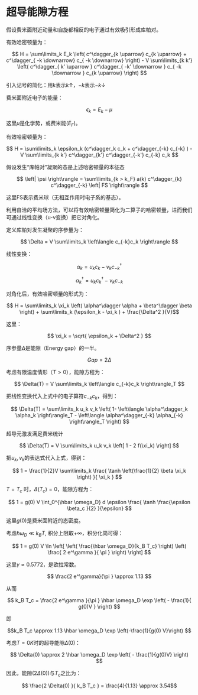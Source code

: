 # 超导能隙方程

假设费米面附近动量和自旋都相反的电子通过有效吸引形成库帕对。

有效哈密顿量为：

$$ H = \sum\limits_k E_k \left( c^\dagger_{k \uparrow} c_{k \uparrow} + c^\dagger_{ -k \downarrow} c_{ -k \downarrow} \right) - V \sum\limits_{k k'} \left( c^\dagger_{ k' \uparrow } c^\dagger_{  -k' \downarrow } c_{ -k \downarrow }   c_{k \uparrow}   \right) $$

引入记号的简化：用$k$表示$k \uparrow$，$-k$表示$-k \downarrow$

费米面附近电子的能量：

$$ \epsilon_k = E_k - \mu  $$

这里$\mu$是化学势，或费米能($E_F$)。

有效哈密顿量为：

$$ H = \sum\limits_k \epsilon_k (c^\dagger_k c_k + c^\dagger_{-k} c_{-k}  ) - V \sum\limits_{k k'} c^\dagger_{k'} c^\dagger_{-k'} c_{-k} c_k $$

假设发生“库帕对”凝聚的态是上述哈密顿量的本征态

$$ \left| \psi \right\rangle = \sum\limits_{k > k_F}  a(k)  c^\dagger_{k} c^\dagger_{-k} \left| FS \right\rangle  $$

这里FS表示费米球（无相互作用时电子系的基态）。

利用自洽的平均场方法，可以将有效哈密顿量简化为二算子的哈密顿量，进而我们可通过线性变换（u-v变换）把它对角化。

定义库帕对发生凝聚的序参量为：

$$ \Delta = V \sum\limits_k \left\langle c_{-k}c_k  \right\rangle  $$

线性变换：

$$ \alpha_k = u_k c_k - v_k c^\dagger_{-k} $$

$$ \alpha^\dagger_k = u_k c^\dagger_k - v_k c_{-k} $$

对角化后，有效哈密顿量的形式为：

$$ H = \sum\limits_k \xi_k \left( \alpha^\dagger \alpha + \beta^\dagger \beta  \right) + \sum\limits_k (\epsilon_k - \xi_k ) + \frac{\Delta^2 }{V}$$

这里：

$$ \xi_k = \sqrt{ \epsilon_k + \Delta^2 } $$

序参量$\Delta$是能隙（Energy gap）的一半。

$$Gap = 2 \Delta$$

考虑有限温度情形（$T > 0$），能隙方程为：

$$ \Delta(T) = V \sum\limits_k \left\langle  c_{-k}c_k \right\rangle_T $$

把线性变换代入上式中的电子算符$c_{-k} c_k$，得到：

$$ \Delta(T) = \sum\limits_k u_k v_k \left( 1- \left\langle \alpha^\dagger_k \alpha_k \right\rangle_T - \left\langle \alpha^\dagger_{-k} \alpha_{-k} \right\rangle_T \right) $$

超导元激发满足费米统计

$$ \Delta(T) = V \sum\limits_k u_k v_k \left[ 1 - 2 f(\xi_k) \right] $$

把$u_k, v_k$的表达式代入上式，得到：

$$ 1 = \frac{1}{2}V \sum\limits_k \frac{ \tanh \left(\frac{1}{2} \beta \xi_k \right)  }{ \xi_k } $$

$T = T_c$ 时，$\Delta(T_c)=0$，能隙方程为：

$$ 1 = g(0) V \int_0^{\hbar \omega_D} d \epsilon \frac{ \tanh \frac{\epsilon \beta_c }{2} }{\epsilon} $$

这里$g(0)$是费米面附近的态密度。

考虑$\hbar \omega_D \ll k_B T$, 积分上限取$+ \infty$，积分化简可得：

$$ 1 = g(0) V \ln \left[  \left(  \frac{\hbar \omega_D}{k_B T_c} \right) \left( \frac{ 2 e^\gamma }{ \pi }  \right) \right] $$

这里$\gamma \approx 0.5772$，是欧拉常数。

$$ \frac{2 e^\gamma}{\pi } \approx 1.13 $$

从而

$$ k_B T_c = \frac{2 e^\gamma }{\pi } \hbar \omega_D \exp \left( - \frac{1}{ g(0)V } \right) $$

即

$$k_B T_c \approx 1.13 \hbar \omega_D \exp \left(-\frac{1}{g(0) V}\right) $$

考虑$T=0 K$时的超导能隙$\Delta(0)$：

$$ \Delta(0) \approx 2 \hbar \omega_D \exp \left( - \frac{1}{g(0)V} \right)  $$

因此，能隙($2\Delta(0)$)与$T_c$之比为：

$$ \frac{2 \Delta(0) }{ k_B T_c } = \frac{4}{1.13} \approx 3.54$$
